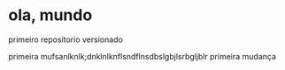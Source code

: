 # ola, mundo
 primeiro repositorio versionado

 



primeira mufsanlknlk;dnklnlknflsndflnsdbslgbjlsrbgljblr 
primeira mudança